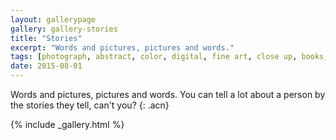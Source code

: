 ```yaml
---
layout: gallerypage
gallery: gallery-stories
title: "Stories"
excerpt: "Words and pictures, pictures and words."
tags: [photograph, abstract, color, digital, fine art, close up, books, stories]
date: 2015-08-01
---
```


Words and pictures, pictures and words. You can tell a lot about a person by the stories they tell, can't you?
{: .acn}

{% include _gallery.html %}
